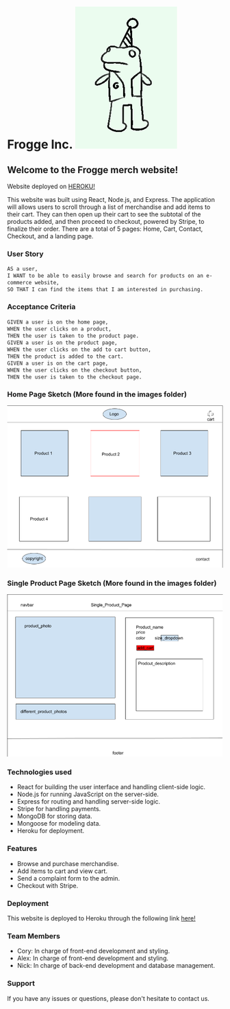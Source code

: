 # Frogge Inc. ![frogge](./images/logo.png)

## Welcome to the Frogge merch website!
Website deployed on [HEROKU!](https://frogge-e-commerce.herokuapp.com/)

This website was built using React, Node.js, and Express. The application will allows users to scroll through a list of merchandise and add items to their cart. They can then open up their cart to see the subtotal of the products added, and then proceed to checkout, powered by Stripe, to finalize their order. There are a total of 5 pages: Home, Cart, Contact, Checkout, and a landing page. 

### User Story

```
AS a user, 
I WANT to be able to easily browse and search for products on an e-commerce website, 
SO THAT I can find the items that I am interested in purchasing. 
```

### Acceptance Criteria

```
GIVEN a user is on the home page, 
WHEN the user clicks on a product, 
THEN the user is taken to the product page.
GIVEN a user is on the product page, 
WHEN the user clicks on the add to cart button, 
THEN the product is added to the cart.
GIVEN a user is on the cart page, 
WHEN the user clicks on the checkout button, 
THEN the user is taken to the checkout page.
```

### Home Page Sketch (More found in the images folder)
![checkout](./images/home.png)

### Single Product Page Sketch (More found in the images folder)
![single_product](./images/singleProduct.png)

### Technologies used
- React for building the user interface and handling client-side logic.
- Node.js for running JavaScript on the server-side.
- Express for routing and handling server-side logic.
- Stripe for handling payments.
- MongoDB for storing data.
- Mongoose for modeling data.
- Heroku for deployment.

### Features
- Browse and purchase merchandise.
- Add items to cart and view cart.
- Send a complaint form to the admin.
- Checkout with Stripe.

### Deployment

This website is deployed to Heroku through the following link [here!](https://frogge-merch.herokuapp.com/)

### Team Members

- Cory: In charge of front-end development and styling.
- Alex: In charge of front-end development and styling.
- Nick: In charge of back-end development and database management.

### Support

If you have any issues or questions, please don't hesitate to contact us.
